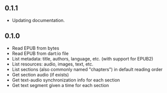 ## 0.1.1

- Updating documentation.

## 0.1.0

- Read EPUB from bytes
- Read EPUB from dart:io file
- List metadata: title, authors, language, etc. (with support for EPUB2)
- List resources: audio, images, text, etc.
- List sections (also commonly named "chapters") in default reading order
- Get section audio (if exists)
- Get text-audio synchronization info for each section
- Get text segment given a time for each section
